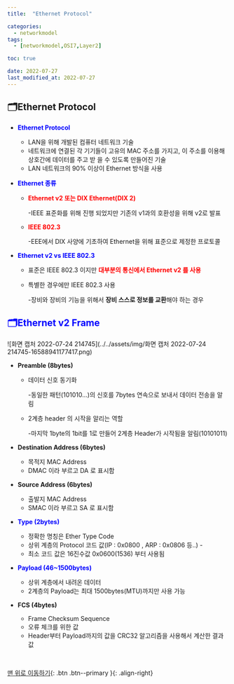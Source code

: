 ```yaml
---
title:  "Ethernet Protocol" 

categories:
  - networkmodel
tags:
  - [networkmodel,OSI7,Layer2]

toc: true

date: 2022-07-27
last_modified_at: 2022-07-27
---
```


## 🗂️Ethernet Protocol

- <span style="color:blue"><b>Ethernet Protocol</b></span> 

  - LAN을 위해 개발된 컴퓨터 네트워크 기술
  - 네트워크에 연결된 각 기기들이 고유의 MAC 주소를 가지고, 이 주소를 이용해 상호간에 데이터를 주고 받 을 수 있도록 만들어진 기술
  - LAN 네트워크의 90% 이상이 Ethernet 방식을 사용

- <span style="color:blue"><b>Ethernet 종류</b></span>

  - <span style="color:red"><b>Ethernet v2 또는 DIX Ethernet(DIX 2) </b></span>

    -IEEE 표준화를 위해 진행 되었지만 기존의 v1과의 호환성을 위해 v2로 발표

  - <span style="color:red"><b>IEEE 802.3 </b></span>

    -EEE에서 DIX 사양에 기초하여 Ethernet을 위해 표준으로 제정한 프로토콜

- <span style="color:blue"><b>Ethernet v2 vs IEEE 802.3</b></span>

  - 표준은 IEEE 802.3 이지만 <span style="color:red"><b>대부분의 통신에서 Ethernet v2 를 사용</b></span> 

  - 특별한 경우에만 IEEE 802.3 사용 

    -장비와 장비의 기능을 위해서 <b>장비 스스로 정보를 교환</b>해야 하는 경우

## <span style="color:blue"><b>🗂️Ethernet v2 Frame</b></span>

![화면 캡처 2022-07-24 214745](../../assets/img/화면 캡처 2022-07-24 214745-16588941177417.png)

- <b>Preamble (8bytes) </b>

  - 데이터 신호 동기화 

    -동일한 패턴(101010...)의 신호를 7bytes 연속으로 보내서 데이터 전송을 알림

  - 2계층 header 의 시작을 알리는 역할

    -마지막 1byte의 1bit를 1로 만들어 2계층 Header가 시작됨을 알림(10101011) 

- <b>Destination Address (6bytes) </b>

  - 목적지 MAC Address 
  - DMAC 이라 부르고 DA 로 표시함

- <b>Source Address (6bytes)</b>

  -  출발지 MAC Address 
  -  SMAC 이라 부르고 SA 로 표시함 

- <span style="color:blue"><b>Type (2bytes) </b></span>

  - 정확한 명칭은 Ether Type Code 
  - 상위 계층의 Protocol 코드 값(IP : 0x0800 , ARP : 0x0806 등..) -
  - 최소 코드 값은 16진수값 0x0600(1536) 부터 사용됨

- <span style="color:blue"><b>Payload (46~1500bytes) </b></span>

  - 상위 계층에서 내려온 데이터 
  - 2계층의 Payload는 최대 1500bytes(MTU)까지만 사용 가능 

- <b>FCS (4bytes)</b>

  - Frame Checksum Sequence 
  - 오류 체크를 위한 값 
  - Header부터 Payload까지의 값을 CRC32 알고리즘을 사용해서 계산한 결과값



<br>

[맨 위로 이동하기](#){: .btn .btn--primary }{: .align-right}
